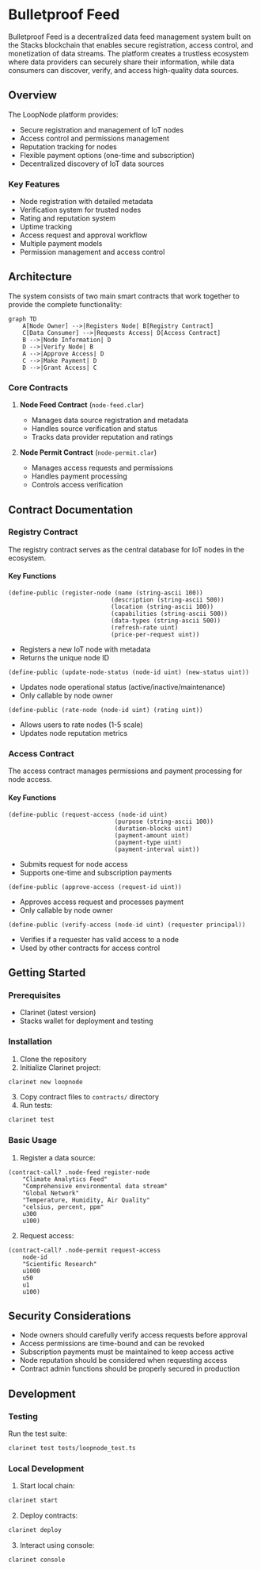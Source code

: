 # Bulletproof Feed

Bulletproof Feed is a decentralized data feed management system built on the Stacks blockchain that enables secure registration, access control, and monetization of data streams. The platform creates a trustless ecosystem where data providers can securely share their information, while data consumers can discover, verify, and access high-quality data sources.

## Overview

The LoopNode platform provides:

- Secure registration and management of IoT nodes
- Access control and permissions management
- Reputation tracking for nodes
- Flexible payment options (one-time and subscription)
- Decentralized discovery of IoT data sources

### Key Features

- Node registration with detailed metadata
- Verification system for trusted nodes
- Rating and reputation system
- Uptime tracking
- Access request and approval workflow
- Multiple payment models
- Permission management and access control

## Architecture

The system consists of two main smart contracts that work together to provide the complete functionality:

```mermaid
graph TD
    A[Node Owner] -->|Registers Node| B[Registry Contract]
    C[Data Consumer] -->|Requests Access| D[Access Contract]
    B -->|Node Information| D
    D -->|Verify Node| B
    A -->|Approve Access| D
    C -->|Make Payment| D
    D -->|Grant Access| C
```

### Core Contracts

1. **Node Feed Contract** (`node-feed.clar`)
   - Manages data source registration and metadata
   - Handles source verification and status
   - Tracks data provider reputation and ratings

2. **Node Permit Contract** (`node-permit.clar`)
   - Manages access requests and permissions
   - Handles payment processing
   - Controls access verification

## Contract Documentation

### Registry Contract

The registry contract serves as the central database for IoT nodes in the ecosystem.

#### Key Functions

```clarity
(define-public (register-node (name (string-ascii 100)) 
                             (description (string-ascii 500))
                             (location (string-ascii 100))
                             (capabilities (string-ascii 500))
                             (data-types (string-ascii 500))
                             (refresh-rate uint)
                             (price-per-request uint))
```

- Registers a new IoT node with metadata
- Returns the unique node ID

```clarity
(define-public (update-node-status (node-id uint) (new-status uint))
```

- Updates node operational status (active/inactive/maintenance)
- Only callable by node owner

```clarity
(define-public (rate-node (node-id uint) (rating uint))
```

- Allows users to rate nodes (1-5 scale)
- Updates node reputation metrics

### Access Contract

The access contract manages permissions and payment processing for node access.

#### Key Functions

```clarity
(define-public (request-access (node-id uint) 
                              (purpose (string-ascii 100))
                              (duration-blocks uint)
                              (payment-amount uint)
                              (payment-type uint)
                              (payment-interval uint))
```

- Submits request for node access
- Supports one-time and subscription payments

```clarity
(define-public (approve-access (request-id uint))
```

- Approves access request and processes payment
- Only callable by node owner

```clarity
(define-public (verify-access (node-id uint) (requester principal))
```

- Verifies if a requester has valid access to a node
- Used by other contracts for access control

## Getting Started

### Prerequisites

- Clarinet (latest version)
- Stacks wallet for deployment and testing

### Installation

1. Clone the repository
2. Initialize Clarinet project:
```bash
clarinet new loopnode
```
3. Copy contract files to `contracts/` directory
4. Run tests:
```bash
clarinet test
```

### Basic Usage

1. Register a data source:
```clarity
(contract-call? .node-feed register-node 
    "Climate Analytics Feed" 
    "Comprehensive environmental data stream" 
    "Global Network" 
    "Temperature, Humidity, Air Quality" 
    "celsius, percent, ppm" 
    u300 
    u100)
```

2. Request access:
```clarity
(contract-call? .node-permit request-access 
    node-id 
    "Scientific Research" 
    u1000 
    u50 
    u1 
    u100)
```

## Security Considerations

- Node owners should carefully verify access requests before approval
- Access permissions are time-bound and can be revoked
- Subscription payments must be maintained to keep access active
- Node reputation should be considered when requesting access
- Contract admin functions should be properly secured in production

## Development

### Testing

Run the test suite:
```bash
clarinet test tests/loopnode_test.ts
```

### Local Development

1. Start local chain:
```bash
clarinet start
```

2. Deploy contracts:
```bash
clarinet deploy
```

3. Interact using console:
```bash
clarinet console
```